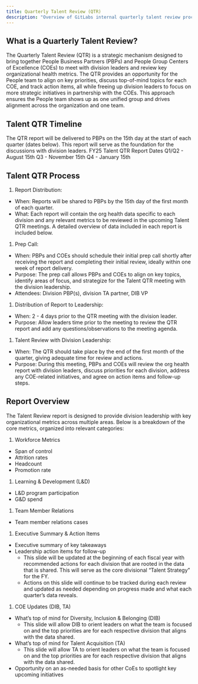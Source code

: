 ```yaml
---
title: Quarterly Talent Review (QTR)
description: "Overview of GitLabs internal quarterly talent review process."
---
```

<!-- markdownlint-disable MD051 -->
## What is a Quarterly Talent Review?

The Quarterly Talent Review (QTR) is a strategic mechanism designed to bring together People Business Partners (PBPs) and People Group Centers of Excellence (COEs) to meet with division leaders and review key organizational health metrics.
The QTR provides an opportunity for the People team to align on key priorities, discuss top-of-mind topics for each COE, and track action items, all while freeing up division leaders to focus on more strategic initiatives in partnership with the COEs. This approach ensures the People team shows up as one unified group and drives alignment across the organization and one team.

## Talent QTR Timeline

The QTR report will be delivered to PBPs on the 15th day at the start of each quarter (dates below). This report will serve as the foundation for the discussions with division leaders.
FY25 Talent QTR Report Dates
Q1/Q2 - August 15th 
Q3 - November 15th 
Q4 - January 15th

## Talent QTR Process

1. Report Distribution:
  - When: Reports will be shared to PBPs by the 15th day of the first month of each quarter.
  - What: Each report will contain the org health data specific to each division and any relevant metrics to be reviewed in the upcoming Talent QTR meetings. A detailed overview of data included in each report is included below.
1. Prep Call:
  - When: PBPs and COEs should schedule their initial prep call shortly after receiving the report and completing their initial review, ideally within one week of report delivery.
  - Purpose: The prep call allows PBPs and COEs to align on key topics, identify areas of focus, and strategize for the Talent QTR meeting with the division leadership.
  - Attendees: Division PBP(s), division TA partner, DIB VP 
1. Distribution of Report to Leadership:
  - When: 2 - 4 days prior to the QTR meeting with the division leader.
  - Purpose: Allow leaders time prior to the meeting to review the QTR report and add any questions/observations to the meeting agenda. 
1. Talent Review with Division Leadership:
  - When: The QTR should take place by the end of the first month of the quarter, giving adequate time for review and actions.
  - Purpose: During this meeting, PBPs and COEs will review the org health report with division leaders, discuss priorities for each division, address any COE-related initiatives, and agree on action items and follow-up steps.

## Report Overview

The Talent Review report is designed to provide division leadership with key organizational metrics across multiple areas. Below is a breakdown of the core metrics, organized into relevant categories:
1. Workforce Metrics
  - Span of control
  - Attrition rates
  - Headcount
  - Promotion rate
1. Learning & Development (L&D)
  - L&D program participation
  - G&D spend
1. Team Member Relations
  - Team member relations cases
1. Executive Summary & Action Items
  - Executive summary of key takeaways
  - Leadership action items for follow-up 
    - This slide will be updated at the beginning of each fiscal year with recommended actions for each division that are rooted in the data that is shared. This will serve as the core divisional “Talent Strategy” for the FY. 
    - Actions on this slide will continue to be tracked during each review and updated as needed depending on progress made and what each quarter’s data reveals. 
1. COE Updates (DIB, TA)
  - What’s top of mind for Diversity, Inclusion & Belonging (DIB)
    - This slide will allow DIB to orient leaders on what the team is focused on and the top priorities are for each respective division that aligns with the data shared. 
  - What’s top of mind for Talent Acquisition (TA) 
    - This slide will allow TA to orient leaders on what the team is focused on and the top priorities are for each respective division that aligns with the data shared. 
  - Opportunity on an as-needed basis for other CoEs to spotlight key upcoming initiatives

  
